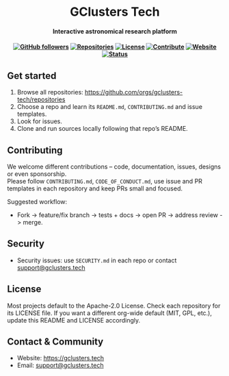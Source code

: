 <h1 align="center">GClusters Tech</h1>
<h4 align="center">Interactive astronomical research platform</h4>

<h4 align="center">

[![GitHub followers](https://img.shields.io/github/followers/gclusters-tech?style=for-the-badge&logo=github)](https://github.com/gclusters-tech)
[![Repositories](https://img.shields.io/badge/repos-active-brightgreen?style=for-the-badge&logo=github)](https://github.com/gclusters-tech?tab=repositories)
[![License](https://img.shields.io/badge/license-apache-red?style=for-the-badge)](./LICENSE)
[![Contribute](https://img.shields.io/badge/contribute-welcome-purple?style=for-the-badge)](./CONTRIBUTING.md)
[![Website](https://img.shields.io/badge/website-visit-blueviolet?style=for-the-badge&logo=sagemath)](https://gclusters.tech)
[![Status](https://img.shields.io/badge/status-Under%20Development-ffb000?style=for-the-badge)](https://github.com/gclusters-tech)
</h4>

## Get started

1. Browse all repositories: https://github.com/orgs/gclusters-tech/repositories
2. Choose a repo and learn its `README.md`, `CONTRIBUTING.md` and issue templates.
3. Look for issues.
4. Clone and run sources locally following that repo’s README.

## Contributing

We welcome different contributions – code, documentation, issues, designs or even sponsorship. \
Please follow `CONTRIBUTING.md`, `CODE_OF_CONDUCT.md`, use issue and PR templates in each repository and keep PRs small and focused.

Suggested workflow:
- Fork -> feature/fix branch -> tests + docs -> open PR -> address review -> merge.

## Security
- Security issues: use `SECURITY.md` in each repo or contact support@gclusters.tech

## License
Most projects default to the Apache-2.0 License. Check each repository for its LICENSE file. If you want a different org-wide default (MIT, GPL, etc.), update this README and LICENSE accordingly.

## Contact & Community
- Website: https://gclusters.tech
- Email: support@gclusters.tech
